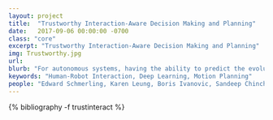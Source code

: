 ```yaml
---
layout: project
title:  "Trustworthy Interaction-Aware Decision Making and Planning"
date:   2017-09-06 00:00:00 -0700
class: "core"
excerpt: "Trustworthy Interaction-Aware Decision Making and Planning"
img: Trustworthy.jpg
url: 
blurb: "For autonomous systems, having the ability to predict the evolution of their surroundings is essential for safe, reliable, and efficient operation. Prediction is especially important when the autonomous system must interact and “negotiate” with humans, whether it be in settings that are cooperative, adversarial, or anywhere in between. This line of research involves quantifying the relative likelihoods of multiple, possibly highly distinct futures for interactive scenarios, planning strategies such that the autonomous agent is cognizant of how the human may respond, developing models that are offer transparency into the autonomous agent’s decision making process, and designing safe human-in-the-loop testing methodologies to validate our models and planning algorithms."
keywords: "Human-Robot Interaction, Deep Learning, Motion Planning"
people: "Edward Schmerling, Karen Leung, Boris Ivanovic, Sandeep Chinchali"
---
```


<div class="project_bib">
{% bibliography -f trustinteract %}
</div>
